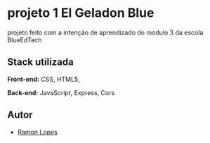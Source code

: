 
# projeto 1 El Geladon Blue

projeto feito com a intenção de aprendizado do modulo 3 da escola BlueEdTech


## Stack utilizada

**Front-end:** CSS, HTML5, 

**Back-end:** JavaScript, Express, Cors


## Autor

- [Ramon Lopes ](https://www.linkedin.com/in/ramon-lopes-santana/)

